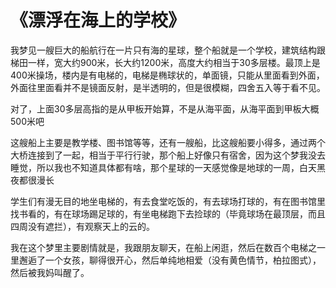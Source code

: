 # 《漂浮在海上的学校》

我梦见一艘巨大的船航行在一片只有海的星球，整个船就是一个学校，建筑结构跟梯田一样，宽大约900米，长大约1200米，高度大约相当于30多层楼。最顶上是400米操场，楼内是有电梯的，电梯是椭球状的，单面镜，只能从里面看到外面，外面往里面看并不是镜面反射，是半透明的，但是很模糊，四舍五入等于看不见。

对了，上面30多层高指的是从甲板开始算，不是从海平面，从海平面到甲板大概500米吧

这艘船上主要是教学楼、图书馆等等，还有一艘船，比这艘船要小得多，通过两个大桥连接到了一起，相当于平行行驶，那个船上好像只有宿舍，因为这个梦我没去睡觉，所以我也不知道具体都有啥，那个星球的一天感觉像是地球的一周，白天黑夜都很漫长

学生们有漫无目的地坐电梯的，有去食堂吃饭的，有去球场打球的，有在图书馆里找书看的，有在球场踢足球的，有坐电梯跑下去捡球的（毕竟球场在最顶层，而且四周没有遮拦），有观察天上的云的。

我在这个梦里主要剧情就是，我跟朋友聊天，在船上闲逛，然后在数百个电梯之一里邂逅了一个女孩，聊得很开心，然后单纯地相爱（没有黄色情节，柏拉图式），然后被我妈叫醒了。